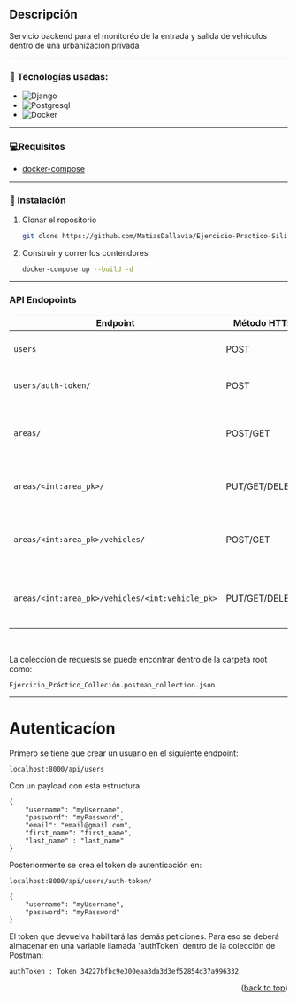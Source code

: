 <!-- Description -->

## Descripción

Servicio backend para el monitoréo de la entrada y salida de vehiculos dentro de una urbanización privada

<hr />

### 🔧 Tecnologías usadas:

- <img alt='Django' src='https://img.shields.io/badge/Django-100000?style=for-the-badge&logo=Django&logoColor=white&labelColor=092e20&color=D9E7E1'/>

- <img alt='Postgresql' src='https://img.shields.io/badge/PostgresQL-100000?style=for-the-badge&logo=Postgresql&logoColor=white&labelColor=0064a5&color=D9E7E1'/>
- <img alt='Docker' src='https://img.shields.io/badge/Docker-100000?style=for-the-badge&logo=Docker&logoColor=white&labelColor=0db7ed&color=D9E7E1'/>

<hr />

### 💻Requisitos

- [docker-compose](https://docs.docker.com/get-docker/)

<hr />

### 🚀 Instalación

1. Clonar el ropositorio
   ```sh
   git clone https://github.com/MatiasDallavia/Ejercicio-Practico-Silicon-Access.git
   ```
2. Construir y correr los contendores

   ```sh
   docker-compose up --build -d
   ```

<hr>

### API Endopoints

| Endpoint                                        | Método HTTP    | Método CRUD         | Resultado                                           |
| ----------------------------------------------- | -------------- | ------------------ | -------------------------------------------------- |
| `users`                                         | POST           | CREATE             | Crea un nuevo usuario                              |
| `users/auth-token/`                             | POST           | CREATE             | Crea el token de autenticación                     |
| `areas/`                                        | POST/GET       | CREATE/READ        | Crea o recupera todas las áreas de un usuario      |
| `areas/<int:area_pk>/`                          | PUT/GET/DELETE | UPDATE/READ/DELETE | Actualiza, recupera o borra un área específica     |
| `areas/<int:area_pk>/vehicles/`                 | POST/GET       | CREATE/READ        | Crea o recupera todos los vehículos de un área     |
| `areas/<int:area_pk>/vehicles/<int:vehicle_pk>` | PUT/GET/DELETE | UPDATE/READ/DELETE | Actualiza, recupera o borra un vehículo específico |

<br/>

La colección de requests se puede encontrar dentro de la carpeta root como:
```
Ejercicio_Práctico_Colleción.postman_collection.json
```

<hr/>

# Autenticacíon


Primero se tiene que crear un usuario en el siguiente endpoint:

```
localhost:8000/api/users
```

Con un payload con esta estructura:

```
{
    "username": "myUsername",
    "password": "myPassword",
    "email": "email@gmail.com",
    "first_name": "first_name",
    "last_name" : "last_name"
}
```

Posteriormente se crea el token de autenticación en:

```
localhost:8000/api/users/auth-token/
```

```
{
    "username": "myUsername",
    "password": "myPassword"
}
```

El token que devuelva habilitará las demás peticiones. Para eso se deberá almacenar en una variable llamada 'authToken' dentro de la colección de Postman:

```
authToken : Token 34227bfbc9e300eaa3da3d3ef52854d37a996332
```

<p align="right">(<a href="#readme-top">back to top</a>)</p>
